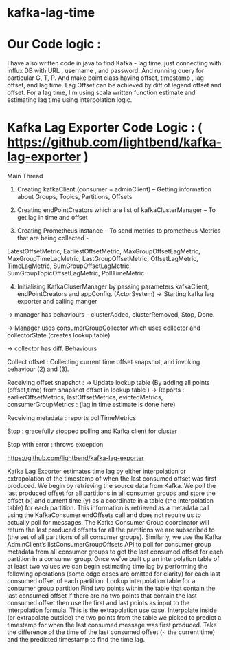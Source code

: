 # kafka-lag-time

# Our Code logic : 
I have also written code in java to find Kafka - lag time. just connecting with influx DB with URL , username , and password. And running query for particular G, T, P. And make point class having offset, timestamp , lag offset, and lag time. Lag Offset can be achieved by diff of legend offset and offset. For a lag time, I m using scala written function estimate and estimating lag time using interpolation logic.



# Kafka Lag Exporter Code Logic : ( https://github.com/lightbend/kafka-lag-exporter ) 
Main Thread 

1. Creating kafkaClient (consumer + adminClient) – Getting information about Groups, Topics, Partitions, Offsets

2. Creating endPointCreators which are list of kafkaClusterManager – To get lag in time and offset

3. Creating Prometheus instance – To send metrics to prometheus
Metrics that are being collected -

LatestOffsetMetric,
EarliestOffsetMetric,
MaxGroupOffsetLagMetric,
MaxGroupTimeLagMetric,
LastGroupOffsetMetric,
OffsetLagMetric,
TimeLagMetric,
SumGroupOffsetLagMetric,
SumGroupTopicOffsetLagMetric,
PollTimeMetric

4. Initialising KafkaCluserManager by passing parameters kafkaClient, endPointCreators and appConfig. (ActorSystem)
→  Starting kafka lag exporter and calling manger

→  manager has behaviours – clusterAdded, clusterRemoved, Stop, Done.

→  Manager uses consumerGroupCollector which uses collector and collectorState (creates lookup table)

→ collector has diff. Behaviours

Collect offset : 
Collecting current time offset snapshot, and invoking behaviour (2) and (3).

Receiving offset snapshot :
→  Update lookup table (By adding all points (offset,time) from snapshot offset in lookup table )
→  Reports : earlierOffsetMetrics, lastOffsetMetrics, evictedMetrics, consumerGroupMetrics : (lag in time estimate is done here)

Receiving metadata :  reports pollTimeMetrics

Stop : gracefully stopped polling and Kafka client for cluster

Stop with error : throws exception





https://github.com/lightbend/kafka-lag-exporter

Kafka Lag Exporter estimates time lag by either interpolation or extrapolation of the timestamp of when the last consumed offset was first produced. We begin by retrieving the source data from Kafka. We poll the last produced offset for all partitions in all consumer groups and store the offset (x) and current time (y) as a coordinate in a table (the interpolation table) for each partition. This information is retrieved as a metadata call using the KafkaConsumer endOffsets call and does not require us to actually poll for messages. The Kafka Consumer Group coordinator will return the last produced offsets for all the partitions we are subscribed to (the set of all partitions of all consumer groups). Similarly, we use the Kafka AdminClient’s listConsumerGroupOffsets API to poll for consumer group metadata from all consumer groups to get the last consumed offset for each partition in a consumer group.
Once we’ve built up an interpolation table of at least two values we can begin estimating time lag by performing the following operations (some edge cases are omitted for clarity) for each last consumed offset of each partition.
Lookup interpolation table for a consumer group partition
Find two points within the table that contain the last consumed offset
If there are no two points that contain the last consumed offset then use the first and last points as input to the interpolation formula. This is the extrapolation use case.
Interpolate inside (or extrapolate outside) the two points from the table we picked to predict a timestamp for when the last consumed message was first produced.
Take the difference of the time of the last consumed offset (~ the current time) and the predicted timestamp to find the time lag.


